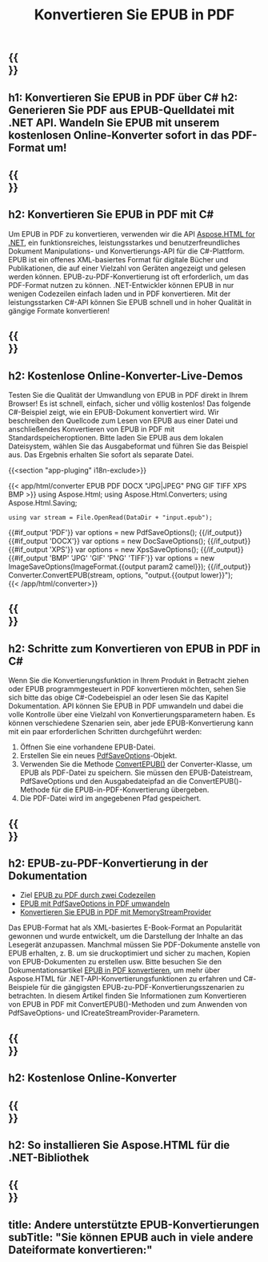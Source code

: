 ﻿---
translation: true
template: /templates/_template-conversion-child.md
title: Konvertieren Sie EPUB in PDF
description: Beispielcode für die Umwandlung von EPUB in PDF C#. Probieren Sie den Online-EPUB-zu-PDF-Konverter kostenlos aus!
url: /net/conversion/epub-to-pdf/
family: html
platformtag: net
feature: conversion
informat: EPUB
outformat: PDF
otherformats: DOCX XPS GIF JPEG PNG TIFF BMP
---

{{<section banner>}}
---
h1: Konvertieren Sie EPUB in PDF über C#
h2: Generieren Sie PDF aus EPUB-Quelldatei mit .NET API. Wandeln Sie EPUB mit unserem kostenlosen Online-Konverter sofort in das PDF-Format um!
---

{{<section overview>}}
---
h2: Konvertieren Sie EPUB in PDF mit C#
---

Um EPUB in PDF zu konvertieren, verwenden wir die API [Aspose.HTML for .NET](https://products.aspose.com/html/net/), ein funktionsreiches, leistungsstarkes und benutzerfreundliches Dokument Manipulations- und Konvertierungs-API für die C#-Plattform. EPUB ist ein offenes XML-basiertes Format für digitale Bücher und Publikationen, die auf einer Vielzahl von Geräten angezeigt und gelesen werden können. EPUB-zu-PDF-Konvertierung ist oft erforderlich, um das PDF-Format nutzen zu können. .NET-Entwickler können EPUB in nur wenigen Codezeilen einfach laden und in PDF konvertieren. Mit der leistungsstarken C#-API können Sie EPUB schnell und in hoher Qualität in gängige Formate konvertieren!

{{<section demos>}}
---
h2: Kostenlose Online-Konverter-Live-Demos
---

Testen Sie die Qualität der Umwandlung von EPUB in PDF direkt in Ihrem Browser! Es ist schnell, einfach, sicher und völlig kostenlos! Das folgende C#-Beispiel zeigt, wie ein EPUB-Dokument konvertiert wird. Wir beschreiben den Quellcode zum Lesen von EPUB aus einer Datei und anschließendes Konvertieren von EPUB in PDF mit Standardspeicheroptionen. Bitte laden Sie EPUB aus dem lokalen Dateisystem, wählen Sie das Ausgabeformat und führen Sie das Beispiel aus. Das Ergebnis erhalten Sie sofort als separate Datei.

{{<section "app-pluging" i18n-exclude>}}

{{< app/html/converter EPUB PDF DOCX "JPG|JPEG" PNG GIF TIFF XPS BMP >}}
using Aspose.Html;
using Aspose.Html.Converters;
using Aspose.Html.Saving;

    using var stream = File.OpenRead(DataDir + "input.epub");
{{#if_output 'PDF'}}
    var options = new PdfSaveOptions();
{{/if_output}}
{{#if_output 'DOCX'}}
    var options = new DocSaveOptions();
{{/if_output}}
{{#if_output 'XPS'}}
    var options = new XpsSaveOptions();
{{/if_output}}
{{#if_output 'BMP' 'JPG' 'GIF' 'PNG' 'TIFF'}}
    var options = new ImageSaveOptions(ImageFormat.{{output param2 camel}});
{{/if_output}}
    Converter.ConvertEPUB(stream, options, "output.{{output lower}}");   
{{< /app/html/converter>}}


{{<section steps>}}
---
h2: Schritte zum Konvertieren von EPUB in PDF in C#
---

Wenn Sie die Konvertierungsfunktion in Ihrem Produkt in Betracht ziehen oder EPUB programmgesteuert in PDF konvertieren möchten, sehen Sie sich bitte das obige C#-Codebeispiel an oder lesen Sie das Kapitel Dokumentation. API können Sie EPUB in PDF umwandeln und dabei die volle Kontrolle über eine Vielzahl von Konvertierungsparametern haben. Es können verschiedene Szenarien sein, aber jede EPUB-Konvertierung kann mit ein paar erforderlichen Schritten durchgeführt werden:
1. Öffnen Sie eine vorhandene EPUB-Datei.
1. Erstellen Sie ein neues [PdfSaveOptions](https://reference.aspose.com/html/net/aspose.html.saving/pdfsaveoptions/)-Objekt.
1. Verwenden Sie die Methode [ConvertEPUB()](https://reference.aspose.com/html/net/aspose.html.converters.converter/convertepub/) der Converter-Klasse, um EPUB als PDF-Datei zu speichern. Sie müssen den EPUB-Dateistream, PdfSaveOptions und den Ausgabedateipfad an die ConvertEPUB()-Methode für die EPUB-in-PDF-Konvertierung übergeben.
1. Die PDF-Datei wird im angegebenen Pfad gespeichert.




{{<section documentation>}}
---
h2: EPUB-zu-PDF-Konvertierung in der Dokumentation
---

  - Ziel <a href="https://docs.aspose.com/html/net/converting-between-formats/epub-to-pdf/#epub-to-pdf-by-two-lines-of-code" target="_blank">EPUB zu PDF durch zwei Codezeilen</a>
  - <a href="https://docs.aspose.com/html/net/converting-between-formats/epub-to-pdf/#convert-epub-to-pdf-using-pdfsaveoptions" target="_blank" >EPUB mit PdfSaveOptions in PDF umwandeln</a>
  - <a href="https://docs.aspose.com/html/net/converting-between-formats/epub-to-pdf/#output-stream-providers" target="_blank">Konvertieren Sie EPUB in PDF mit MemoryStreamProvider</a>

Das EPUB-Format hat als XML-basiertes E-Book-Format an Popularität gewonnen und wurde entwickelt, um die Darstellung der Inhalte an das Lesegerät anzupassen. Manchmal müssen Sie PDF-Dokumente anstelle von EPUB erhalten, z. B. um sie druckoptimiert und sicher zu machen, Kopien von EPUB-Dokumenten zu erstellen usw. Bitte besuchen Sie den Dokumentationsartikel [EPUB in PDF konvertieren](https://docs.aspose.com/html/net/converting-between-formats/epub-to-pdf/), um mehr über Aspose.HTML für .NET-API-Konvertierungsfunktionen zu erfahren und C#-Beispiele für die gängigsten EPUB-zu-PDF-Konvertierungsszenarien zu betrachten. In diesem Artikel finden Sie Informationen zum Konvertieren von EPUB in PDF mit ConvertEPUB()-Methoden und zum Anwenden von PdfSaveOptions- und ICreateStreamProvider-Parametern.

{{<section online-converters>}}
---
h2: Kostenlose Online-Konverter
---

{{<section get-started>}}
---
h2: So installieren Sie Aspose.HTML für die .NET-Bibliothek
---

{{<section other-conversions>}}
---
title: Andere unterstützte EPUB-Konvertierungen
subTitle: "Sie können EPUB auch in viele andere Dateiformate konvertieren:"
---